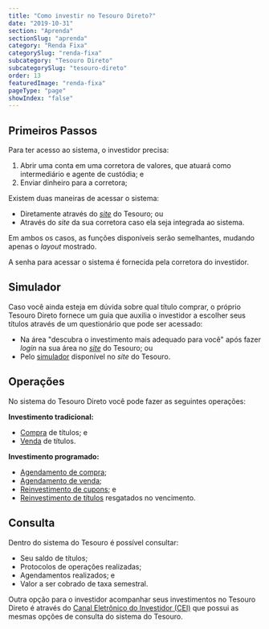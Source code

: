 ```yaml
---
title: "Como investir no Tesouro Direto?"
date: "2019-10-31"
section: "Aprenda"
sectionSlug: "aprenda"
category: "Renda Fixa"
categorySlug: "renda-fixa"
subcategory: "Tesouro Direto"
subcategorySlug: "tesouro-direto"
order: 13
featuredImage: "renda-fixa"
pageType: "page"
showIndex: "false"
---
```


## Primeiros Passos


Para ter acesso ao sistema, o investidor precisa:

1. Abrir uma conta em uma corretora de valores, que atuará como intermediário e agente de custódia; e
2. Enviar dinheiro para a corretora;

Existem duas maneiras de acessar o sistema:

- Diretamente através do [*site*](https://tesourodireto.bmfbovespa.com.br/portalinvestidor/) do Tesouro; ou
- Através do *site* da sua corretora caso ela seja integrada ao sistema.

Em ambos os casos, as funções disponíveis serão semelhantes, mudando apenas o *layout* mostrado.

A senha para acessar o sistema é fornecida pela corretora do investidor.


## Simulador

Caso você ainda esteja em dúvida sobre qual título comprar, o próprio Tesouro Direto fornece um guia que auxilia o investidor a escolher seus títulos através de um questionário que pode ser acessado:

- Na área "descubra o investimento mais adequado para você" após fazer *login* na sua área no [*site*](https://tesourodireto.bmfbovespa.com.br/portalinvestidor/) do Tesouro; ou
- Pelo [simulador](https://www.tesourodireto.com.br/simulador/) disponível no *site* do Tesouro.

## Operações

No sistema do Tesouro Direto você pode fazer as seguintes operações:


**Investimento tradicional:**

- [Compra](./compra-tesouro-direto) de títulos; e
- [Venda](./venda-tesouro-direto) de títulos.

**Investimento programado:**

- [Agendamento de compra](./compra-tesouro-direto);
- [Agendamento de venda](./venda-tesouro-direto);
- [Reinvestimento de cupons](./reinvestimento-tesouro-direto); e
- [Reinvestimento de títulos](./reinvestimento-tesouro-direto) resgatados no vencimento.


## Consulta

Dentro do sistema do Tesouro é possível consultar:

- Seu saldo de títulos;
- Protocolos de operações realizadas;
- Agendamentos realizados; e
- Valor a ser cobrado de taxa semestral.

Outra opção para o investidor acompanhar seus investimentos no Tesouro Direto é através do [Canal Eletrônico do Investidor (CEI)](https://cei.b3.com.br/CEI_Responsivo/) que possui as mesmas opções de consulta do sistema do Tesouro.

